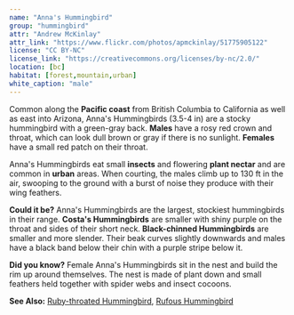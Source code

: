 ```yaml
---
name: "Anna's Hummingbird"
group: "hummingbird"
attr: "Andrew McKinlay"
attr_link: "https://www.flickr.com/photos/apmckinlay/51775905122"
license: "CC BY-NC"
license_link: "https://creativecommons.org/licenses/by-nc/2.0/"
location: [bc]
habitat: [forest,mountain,urban]
white_caption: "male"
---
```

Common along the **Pacific coast** from British Columbia to California as well as east into Arizona, Anna's Hummingbirds (3.5-4 in) are a stocky hummingbird with a green-gray back. **Males** have a rosy red crown and throat, which can look dull brown or gray if there is no sunlight. **Females** have a small red patch on their throat.

Anna's Hummingbirds eat small **insects** and flowering **plant nectar** and are common in **urban** areas. When courting, the males climb up to 130 ft in the air, swooping to the ground with a burst of noise they produce with their wing feathers.

**Could it be?** Anna's Hummingbirds are the largest, stockiest hummingbirds in their range. **Costa's Hummingbirds** are smaller with shiny purple on the throat and sides of their short neck. **Black-chinned Hummingbirds** are smaller and more slender. Their beak curves slightly downwards and males have a black band below their chin with a purple stripe below it.

**Did you know?** Female Anna's Hummingbirds sit in the nest and build the rim up around themselves. The nest is made of plant down and small feathers held together with spider webs and insect cocoons.

<!-- generated, do not edit -->
**See Also:**
[Ruby-throated Hummingbird](/birds/rubyhum/),
[Rufous Hummingbird](/birds/rufhum/)
